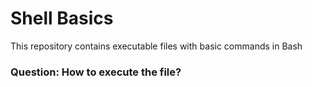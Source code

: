 # Shell Basics
This repository contains executable files with basic commands in Bash
### Question: How to execute the file?
